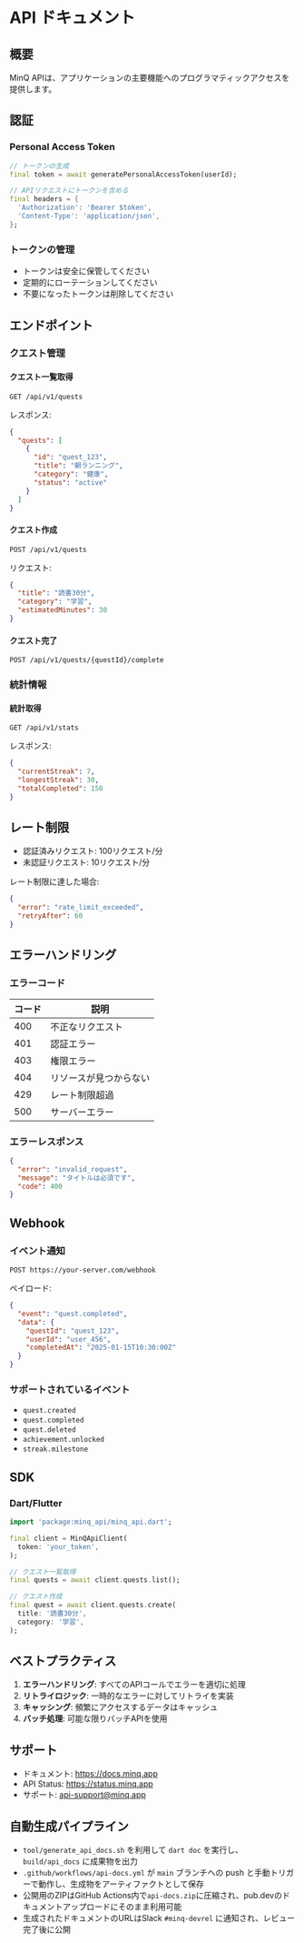 # API ドキュメント

## 概要

MinQ APIは、アプリケーションの主要機能へのプログラマティックアクセスを提供します。

## 認証

### Personal Access Token

```dart
// トークンの生成
final token = await generatePersonalAccessToken(userId);

// APIリクエストにトークンを含める
final headers = {
  'Authorization': 'Bearer $token',
  'Content-Type': 'application/json',
};
```

### トークンの管理

- トークンは安全に保管してください
- 定期的にローテーションしてください
- 不要になったトークンは削除してください

## エンドポイント

### クエスト管理

#### クエスト一覧取得

```
GET /api/v1/quests
```

レスポンス:
```json
{
  "quests": [
    {
      "id": "quest_123",
      "title": "朝ランニング",
      "category": "健康",
      "status": "active"
    }
  ]
}
```

#### クエスト作成

```
POST /api/v1/quests
```

リクエスト:
```json
{
  "title": "読書30分",
  "category": "学習",
  "estimatedMinutes": 30
}
```

#### クエスト完了

```
POST /api/v1/quests/{questId}/complete
```

### 統計情報

#### 統計取得

```
GET /api/v1/stats
```

レスポンス:
```json
{
  "currentStreak": 7,
  "longestStreak": 30,
  "totalCompleted": 150
}
```

## レート制限

- 認証済みリクエスト: 100リクエスト/分
- 未認証リクエスト: 10リクエスト/分

レート制限に達した場合:
```json
{
  "error": "rate_limit_exceeded",
  "retryAfter": 60
}
```

## エラーハンドリング

### エラーコード

| コード | 説明 |
|-------|------|
| 400 | 不正なリクエスト |
| 401 | 認証エラー |
| 403 | 権限エラー |
| 404 | リソースが見つからない |
| 429 | レート制限超過 |
| 500 | サーバーエラー |

### エラーレスポンス

```json
{
  "error": "invalid_request",
  "message": "タイトルは必須です",
  "code": 400
}
```

## Webhook

### イベント通知

```
POST https://your-server.com/webhook
```

ペイロード:
```json
{
  "event": "quest.completed",
  "data": {
    "questId": "quest_123",
    "userId": "user_456",
    "completedAt": "2025-01-15T10:30:00Z"
  }
}
```

### サポートされているイベント

- `quest.created`
- `quest.completed`
- `quest.deleted`
- `achievement.unlocked`
- `streak.milestone`

## SDK

### Dart/Flutter

```dart
import 'package:minq_api/minq_api.dart';

final client = MinQApiClient(
  token: 'your_token',
);

// クエスト一覧取得
final quests = await client.quests.list();

// クエスト作成
final quest = await client.quests.create(
  title: '読書30分',
  category: '学習',
);
```

## ベストプラクティス

1. **エラーハンドリング**: すべてのAPIコールでエラーを適切に処理
2. **リトライロジック**: 一時的なエラーに対してリトライを実装
3. **キャッシング**: 頻繁にアクセスするデータはキャッシュ
4. **バッチ処理**: 可能な限りバッチAPIを使用

## サポート

- ドキュメント: https://docs.minq.app
- API Status: https://status.minq.app
- サポート: api-support@minq.app

## 自動生成パイプライン

- `tool/generate_api_docs.sh` を利用して `dart doc` を実行し、`build/api_docs` に成果物を出力
- `.github/workflows/api-docs.yml` が `main` ブランチへの push と手動トリガーで動作し、生成物をアーティファクトとして保存
- 公開用のZIPはGitHub Actions内で`api-docs.zip`に圧縮され、pub.devのドキュメントアップロードにそのまま利用可能
- 生成されたドキュメントのURLはSlack `#minq-devrel` に通知され、レビュー完了後に公開
